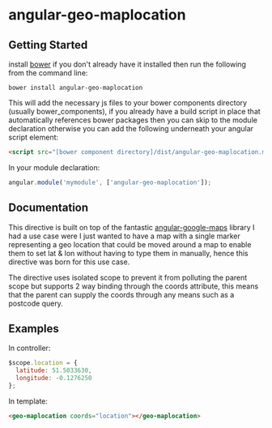 # angular-geo-maplocation

## Getting Started

install [bower](http://bower.io/) if you don't already have it installed then run the following from the command line:

```
bower install angular-geo-maplocation
```

This will add the necessary js files to your bower components directory (usually bower_components), if you already have a build script in place that automatically references bower packages then you can skip to the module declaration otherwise you can add the following underneath your angular script element: 

```html
<script src="[bower component directory]/dist/angular-geo-maplocation.min.js"></script>
```
In your module declaration:

```js
angular.module('mymodule', ['angular-geo-maplocation']);
```

## Documentation

This directive is built on top of the fantastic [angular-google-maps](http://angular-google-maps.org/) library I had a use case were I just wanted to have a map with a single marker representing a geo location that could be moved around a map to enable them to set lat & lon without having to type them in manually, hence this directive was born for this use case.

The directive uses isolated scope to prevent it from polluting the parent scope but supports 2 way binding through the coords attribute, this means that the parent can supply the coords through any means such as a postcode query.

## Examples

In controller:

```js
$scope.location = {
  latitude: 51.5033630,
  longitude: -0.1276250
};
```
In template:

```html
<geo-maplocation coords="location"></geo-maplocation>
```